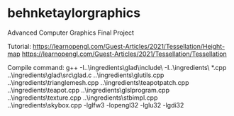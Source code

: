 # behnketaylorgraphics
Advanced Computer Graphics Final Project

Tutorial: https://learnopengl.com/Guest-Articles/2021/Tessellation/Height-map 
          https://learnopengl.com/Guest-Articles/2021/Tessellation/Tessellation


Compile command:
g++ -I..\ingredients\glad\include\ -I..\ingredients\ \*.cpp ..\ingredients\glad\src\glad.c ..\ingredients\glutils.cpp ..\ingredients\trianglemesh.cpp ..\ingredients\teapotpatch.cpp ..\ingredients\teapot.cpp ..\ingredients\glslprogram.cpp ..\ingredients\texture.cpp ..\ingredients\stbimpl.cpp ..\ingredients\skybox.cpp -lglfw3 -lopengl32  -lglu32 -lgdi32
